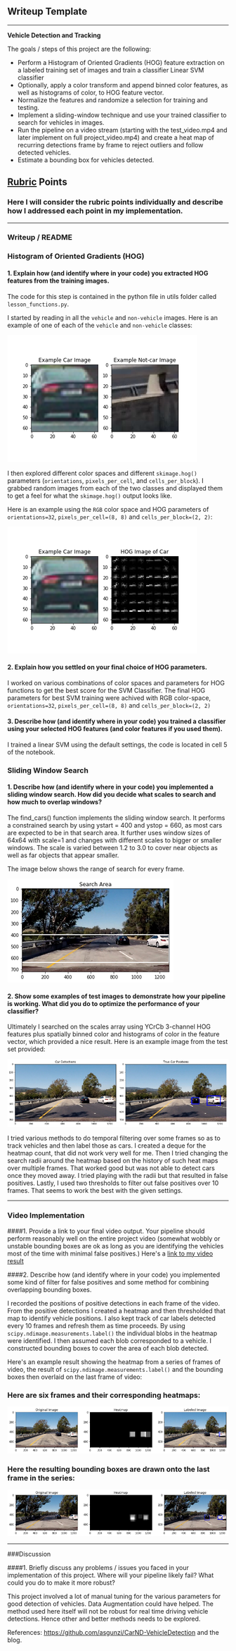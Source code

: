 ## Writeup Template
---

**Vehicle Detection and Tracking**

The goals / steps of this project are the following:

* Perform a Histogram of Oriented Gradients (HOG) feature extraction on a labeled training set of images and train a classifier Linear SVM classifier
* Optionally, apply a color transform and append binned color features, as well as histograms of color, to HOG feature vector. 
* Normalize the features and randomize a selection for training and testing.
* Implement a sliding-window technique and use your trained classifier to search for vehicles in images.
* Run the pipeline on a video stream (starting with the test_video.mp4 and later implement on full project_video.mp4) and create a heat map of recurring detections frame by frame to reject outliers and follow detected vehicles.
* Estimate a bounding box for vehicles detected.

[//]: # (Image References)
[image1]: ./examples/car_not_car1.png
[image2]: ./examples/HOG_example1.png
[image3]: ./examples/sliding_window.png
[image4]: ./examples/test1_cars.png
[image5]: ./examples/test1_cars.png
[image6]: ./examples/sliding_windows_hm_test1.png
[image7]: ./examples/sliding_windows_hm_test5.png
[video1]: ./project_video_out.mp4

## [Rubric](https://review.udacity.com/#!/rubrics/513/view) Points
### Here I will consider the rubric points individually and describe how I addressed each point in my implementation.  

---
### Writeup / README

### Histogram of Oriented Gradients (HOG)

#### 1. Explain how (and identify where in your code) you extracted HOG features from the training images.

The code for this step is contained in the python file in utils folder called `lesson_functions.py`.  

I started by reading in all the `vehicle` and `non-vehicle` images.  Here is an example of one of each of the `vehicle` and `non-vehicle` classes:

![alt text][image1]

I then explored different color spaces and different `skimage.hog()` parameters (`orientations`, `pixels_per_cell`, and `cells_per_block`).  I grabbed random images from each of the two classes and displayed them to get a feel for what the `skimage.hog()` output looks like.

Here is an example using the `RGB` color space and HOG parameters of `orientations=32`, `pixels_per_cell=(8, 8)` and `cells_per_block=(2, 2)`:


![alt text][image2]

#### 2. Explain how you settled on your final choice of HOG parameters.

I worked on various combinations of color spaces and parameters for HOG functions to get the best score for the SVM Classifier. The final HOG parameters for best SVM training were achived with RGB color-space,  `orientations=32`, `pixels_per_cell=(8, 8)` and `cells_per_block=(2, 2)`

#### 3. Describe how (and identify where in your code) you trained a classifier using your selected HOG features (and color features if you used them).

I trained a linear SVM using the default settings, the code is located in cell 5 of the notebook.

### Sliding Window Search

#### 1. Describe how (and identify where in your code) you implemented a sliding window search.  How did you decide what scales to search and how much to overlap windows?

The find_cars() function implements the sliding window search. It performs a constrained search by using ystart = 400 and ystop = 660, as most cars are expected to be in that search area. It further uses window sizes of 64x64 with scale=1 and changes with different scales to bigger or smaller windows. The scale is varied between 1.2 to 3.0 to cover near objects as well as far objects that appear smaller.

The image below shows the range of search for every frame.

![alt text][image3]

#### 2. Show some examples of test images to demonstrate how your pipeline is working.  What did you do to optimize the performance of your classifier?

Ultimately I searched on the scales array using YCrCb 3-channel HOG features plus spatially binned color and histograms of color in the feature vector, which provided a nice result.  Here is an example image from the test set provided:

![alt text][image4]

I tried various methods to do temporal filtering over some frames so as to track vehicles and then label those as cars. I created a deque for the heatmap count, that did not work very well for me. Then I tried changing the search radii around the heatmap based on the history of such heat maps over multiple frames. That worked good but was not able to detect cars once they moved away. I tried playing with the radii but that resulted in false positives.
Lastly, I used two thresholds to filter out false positives over 10 frames. That seems to work the best with the given settings.


---

### Video Implementation

####1. Provide a link to your final video output.  Your pipeline should perform reasonably well on the entire project video (somewhat wobbly or unstable bounding boxes are ok as long as you are identifying the vehicles most of the time with minimal false positives.)
Here's a [link to my video result](./project_video_out.mp4)


####2. Describe how (and identify where in your code) you implemented some kind of filter for false positives and some method for combining overlapping bounding boxes.

I recorded the positions of positive detections in each frame of the video.  From the positive detections I created a heatmap and then thresholded that map to identify vehicle positions. I also kept track of car labels detected every 10 frames and refresh them as time proceeds. By using `scipy.ndimage.measurements.label()` the individual blobs in the heatmap were identified.  I then assumed each blob corresponded to a vehicle.  I constructed bounding boxes to cover the area of each blob detected.  

Here's an example result showing the heatmap from a series of frames of video, the result of `scipy.ndimage.measurements.label()` and the bounding boxes then overlaid on the last frame of video:

### Here are six frames and their corresponding heatmaps:

![alt text][image6]


### Here the resulting bounding boxes are drawn onto the last frame in the series:
![alt text][image7]


---

###Discussion

####1. Briefly discuss any problems / issues you faced in your implementation of this project.  Where will your pipeline likely fail?  What could you do to make it more robust?

This project involved a lot of manual tuning for the various parameters for good detection of vehicles. Data Augmentation could have helped. The method used here itself will not be robust for real time driving vehicle detections. Hence other and better methods needs to be explored.

References: https://github.com/asgunzi/CarND-VehicleDetection and the blog.
